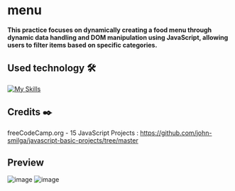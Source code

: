 # menu

**This practice focuses on dynamically creating a food menu through dynamic data handling and DOM manipulation using JavaScript, allowing users to filter items based on specific categories.**

## Used technology 🛠️
[![My Skills](https://skillicons.dev/icons?i=html,css,js)](https://skillicons.dev)

## Credits ✒️
freeCodeCamp.org - 15 JavaScript Projects : https://github.com/john-smilga/javascript-basic-projects/tree/master

## Preview 
![image](https://github.com/Mariam-Levy/menu/assets/80288291/09a6673b-e263-4f7d-a88e-df3f131a85bd)
![image](https://github.com/Mariam-Levy/menu/assets/80288291/f9702a58-0a1e-4c34-a11a-e18036da55b6)
